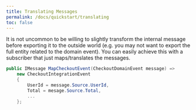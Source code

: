 ```yaml
---
title: Translating Messages
permalink: /docs/quickstart/translating
toc: false
---
```


It is not uncommon to be willing to slightly transform the internal message before exporting it to the outside world (e.g. you may not want to export the full entity related to the domain event). You can easily achieve this with a subscriber that just maps/translates the messages.

```c#
public IMessage MapCheckoutEvent(CheckoutDomainEvent message) => 
    new CheckoutIntegrationEvent
    {
        UserId = message.Source.UserId,
        Total = mesage.Source.Total,
        ...
    };
```